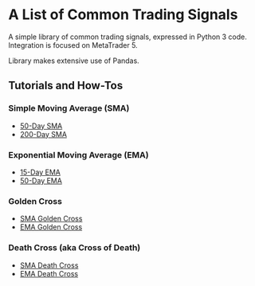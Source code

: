 # A List of Common Trading Signals

A simple library of common trading signals, expressed in Python 3 code. Integration is focused on MetaTrader 5.

Library makes extensive use of Pandas.

## Tutorials and How-Tos

### Simple Moving Average (SMA)

- [50-Day SMA](https://appnologyjames.medium.com/50-day-sma-8-market-signals-for-your-metatrader-5-python-trading-bot-b36606f6012c)
- [200-Day SMA](https://appnologyjames.medium.com/200-day-sma-8-market-signals-for-your-metatrader-5-python-trading-bot-16e815af6d88)

### Exponential Moving Average (EMA)
- [15-Day EMA](https://appnologyjames.medium.com/15-day-ema-8-market-indicators-for-your-metatrader-5-python-trading-bot-87076d06413c)
- [50-Day EMA](https://appnologyjames.medium.com/50-day-ema-8-market-indicators-for-your-metatrader-5-python-trading-bot-18336a47e51f)

### Golden Cross
- [SMA Golden Cross](https://appnologyjames.medium.com/sma-golden-cross-8-market-signals-for-your-metatrader-5-python-trading-bot-4a1d808bc1ff)
- [EMA Golden Cross](https://appnologyjames.medium.com/ema-golden-cross-8-market-indicators-in-8-days-for-your-metatrader-5-python-trading-bot-e794a09dbc8b)

### Death Cross (aka Cross of Death)
- [SMA Death Cross](https://appnologyjames.medium.com/sma-death-cross-8-market-signals-for-your-metatrader-5-python-trading-bot-9802c9b7e40b)
- [EMA Death Cross](https://appnologyjames.medium.com/ema-death-cross-8-market-indicators-for-your-metatrader-5-python-trading-bot-7c44a412e1a8)

